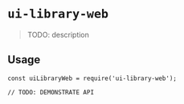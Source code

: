 # `ui-library-web`

> TODO: description

## Usage

```
const uiLibraryWeb = require('ui-library-web');

// TODO: DEMONSTRATE API
```
